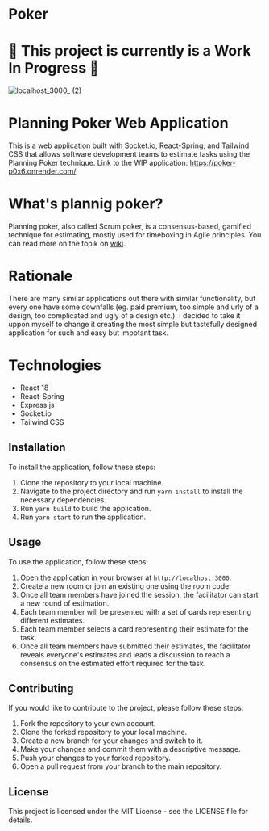 # Poker

# 🚧 This project is currently is a Work In Progress 🚧

![localhost_3000_ (2)](https://user-images.githubusercontent.com/33729448/227790128-51b170a2-5f13-4de0-a51c-80470d310ed2.png)

# Planning Poker Web Application

This is a web application built with Socket.io, React-Spring, and Tailwind CSS that allows software development teams to estimate tasks using the Planning Poker technique.
Link to the WIP application: https://poker-p0x6.onrender.com/

# What's plannig poker?
Planning poker, also called Scrum poker, is a consensus-based, gamified technique for estimating, mostly used for timeboxing in Agile principles. You can read more on the topik on [wiki](https://en.wikipedia.org/wiki/Planning_poker).

# Rationale
There are many similar applications out there with similar functionality, but every one have some downfalls (eg. paid premium, too simple and urly of a design, too complicated and ugly of a design etc.). I decided to take it uppon myself to change it creating the most simple but tastefully designed application for such and easy but impotant task. 

# Technologies
- React 18
- React-Spring
- Express.js
- Socket.io
- Tailwind CSS

## Installation

To install the application, follow these steps:

1. Clone the repository to your local machine.
2. Navigate to the project directory and run `yarn install` to install the necessary dependencies.
3. Run `yarn build` to build the application.
4. Run `yarn start` to run the application.

## Usage

To use the application, follow these steps:

1. Open the application in your browser at `http://localhost:3000`.
2. Create a new room or join an existing one using the room code.
3. Once all team members have joined the session, the facilitator can start a new round of estimation.
4. Each team member will be presented with a set of cards representing different estimates.
5. Each team member selects a card representing their estimate for the task.
6. Once all team members have submitted their estimates, the facilitator reveals everyone's estimates and leads a discussion to reach a consensus on the estimated effort required for the task.

## Contributing

If you would like to contribute to the project, please follow these steps:

1. Fork the repository to your own account.
2. Clone the forked repository to your local machine.
3. Create a new branch for your changes and switch to it.
4. Make your changes and commit them with a descriptive message.
5. Push your changes to your forked repository.
6. Open a pull request from your branch to the main repository.

## License

This project is licensed under the MIT License - see the LICENSE file for details.
